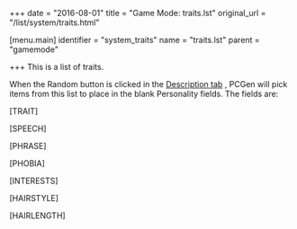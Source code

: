 +++
date = "2016-08-01"
title = "Game Mode: traits.lst"
original_url = "/list/system/traits.html"

[menu.main]
    identifier = "system_traits"
    name = "traits.lst"
    parent = "gamemode"
    
+++
This is a list of traits.

When the Random button is clicked in the [Description
tab](/tab/description.html) , PCGen will pick items from this list to
place in the blank Personality fields. The fields are:

\[TRAIT\]

\[SPEECH\]

\[PHRASE\]

\[PHOBIA\]

\[INTERESTS\]

\[HAIRSTYLE\]

\[HAIRLENGTH\]



